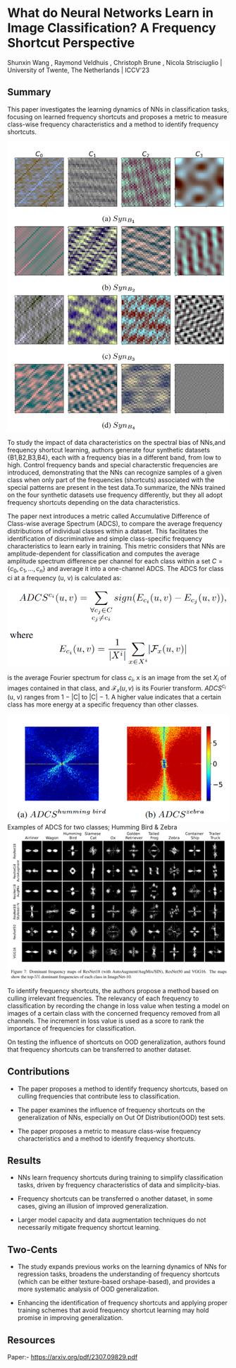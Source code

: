 # What do Neural Networks Learn in Image Classification? A Frequency Shortcut Perspective

Shunxin Wang  ,  Raymond Veldhuis  ,  Christoph Brune   ,  Nicola Strisciuglio | University of Twente, The Netherlands | ICCV'23 

## Summary

This paper investigates the learning dynamics of NNs in classification tasks, focusing on learned frequency shortcuts and proposes a metric to measure class-wise frequency characteristics and a method to identify frequency shortcuts.

<img src='../images/What_do_neural_networks_learn_in_image_classification-A_frequency_shortcut_perspective_SynDatasets.png'>

To study the impact of data characteristics on the spectral bias of NNs,and frequency shortcut learning, authors generate four synthetic datasets {B1,B2,B3,B4}, each with a frequency bias in a different band, from low to high. Control frequency bands and special characterstic frequencies are introduced, demonstrating that the NNs can recognize samples of a given class when only part of the frequencies (shortcuts) associated with the special patterns are present in the test data.To summarize, the NNs trained on the four synthetic datasets use frequency differently, but they all adopt frequency shortcuts depending on the data characteristics.

The paper next introduces a metric called Accumulative Difference of Class-wise average Spectrum (ADCS), to compare the average frequency distributions of individual classes within a dataset. This facilitates the identification of discriminative and simple class-specific frequency characteristics to learn early in training.
This metric considers that NNs are amplitude-dependent for classification and computes the average amplitude spectrum difference per channel for each class within a set $C=\{c_0, c_1, \ldots, c_n\}$ and average it into a one-channel ADCS. The ADCS for class ci at a frequency (u, v) is calculated as:

<img src= '../images/What_do_neural_networks_learn_in_image_classification-A_frequency_shortcut_perspective_Eqns.png'>

is the average Fourier spectrum for class $c_i$, x is an image from the set $X_i$ of images contained in that class, and $\mathcal{F}_x(u, v)$ is its Fourier transform. 
$ADCS^{c_i}$ (u, v) ranges from 1 − |C| to |C| − 1. A higher value indicates that a certain class has more energy at a specific frequency than other classes.

<img src='../images/What_do_neural_networks_learn_in_image_classification-A_frequency_shortcut_perspective_ADCS.png'>
Examples of ADCS for two classes; Humming Bird & Zebra

<img src='../images/What_do_neural_networks_learn_in_image_classification-A_frequency_shortcut_perspective_DFMs.png'>

To identify frequency shortcuts, the authors propose a method based on culling irrelevant frequencies. The relevancy of each frequency to classification by recording the change in loss value when testing a model on images of a certain class with the concerned frequency removed from all channels. The increment in loss value is used as a score to rank the importance of frequencies for classification.

On testing the influence of shortcuts on OOD generalization, authors found that frequency shortcuts can be transferred to another dataset.

## Contributions

- The paper proposes a method to identify frequency shortcuts, based on culling frequencies that contribute less to classification.

- The paper examines the influence of frequency shortcuts on the generalization of NNs, especially on Out Of Distribution(OOD) test sets.

- The paper proposes a metric to measure class-wise frequency characteristics and a method to identify frequency shortcuts.

## Results

- NNs learn frequency shortcuts during training to simplify classification tasks, driven by frequency characteristics of data and simplicity-bias.

- Frequency shortcuts can be transferred o another dataset, in some cases, giving an illusion of improved generalization.

- Larger model capacity and data augmentation techniques do not necessarily mitigate frequency shortcut learning.

## Two-Cents

- The study expands previous works on the learning dynamics of NNs for regression tasks, broadens the understanding of frequency shortcuts (which can be either texture-based orshape-based), and provides a more systematic analysis of OOD generalization. 

- Enhancing the identification of frequency shortcuts and applying proper training schemes that avoid frequency shortcut learning may hold promise in improving generalization.

## Resources

Paper:- https://arxiv.org/pdf/2307.09829.pdf
